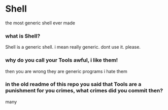 # Shell
the most generic shell ever made

### what is Shell?
Shell is a generic shell. i mean really generic. dont use it. please.

### why do you call your Tools awful, i like them!
then you are wrong they are generic programs i hate them 

### in the old readme of this repo you said that Tools are a punishment for you crimes, what crimes did you commit then?
many

